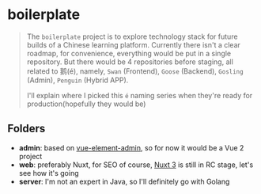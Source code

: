 # boilerplate

> The `boilerplate` project is to explore technology stack for future builds of a Chinese learning platform. Currently there isn't a clear roadmap, for convenience, everything would be put in a single repository. But there would be 4 repositories before staging, all related to 鹅(é), namely, `Swan` (Frontend), `Goose` (Backend), `Gosling` (Admin), `Penguin` (Hybrid APP). 
>   
> I'll explain where I picked this `é` naming series when they're ready for production(hopefully they would be)

## Folders

* **admin**: based on [vue-element-admin](https://github.com/PanJiaChen/vue-element-admin), so for now it would be a Vue 2 project
* **web**: preferably Nuxt, for SEO of course, [Nuxt 3](https://v3.nuxtjs.org/) is still in RC stage, let's see how it's going
* **server**: I'm not an expert in Java, so I'll definitely go with Golang